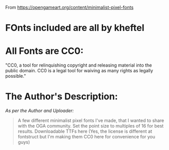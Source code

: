 From https://opengameart.org/content/minimalist-pixel-fonts

# FOnts included are all by kheftel

# All Fonts are CC0:

"CC0, a tool for relinquishing copyright and releasing material into the public domain. CC0 is a legal tool for waiving as many rights as legally possible."

# The Author's Description:

_As per the Author and Uploader:_

> A few different minimalist pixel fonts I've made, that I wanted to share with the OGA community.
> Set the point size to multiples of 16 for best results.
> Downloadable TTFs here (Yes, the license is different at fontstruct but I'm making them CC0 here for convenience for you guys)
